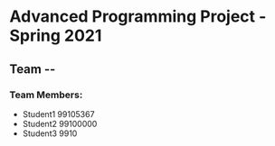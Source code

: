 # Advanced Programming Project - Spring 2021
## Team --

### Team Members:
- Student1 99105367
- Student2 99100000
- Student3 9910

